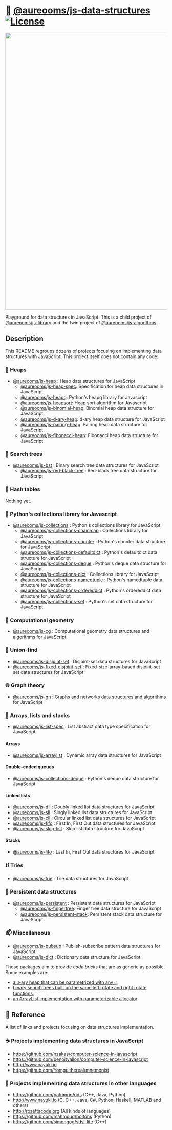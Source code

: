 :herb: [@aureooms/js-data-structures](http://aureooms.github.io/js-data-structures)
[![License](https://img.shields.io/github/license/aureooms/js-data-structures.svg?style=flat)](https://raw.githubusercontent.com/aureooms/js-data-structures/master/LICENSE)
==

<img src="https://cdn.rawgit.com/aureooms/js-data-structures/master/media/sketch.png" width="864">

Playground for data structures in JavaScript.
This is a child project of [@aureooms/js-library](https://github.com/aureooms/js-library)
and
the twin project of [@aureooms/js-algorithms](https://github.com/aureooms/js-algorithms).

## Description

This README regroups dozens of projects focusing on implementing data structures with JavaScript.
This project itself does not contain any code.

### :fallen_leaf: Heaps

  - [@aureooms/js-heap](https://github.com/aureooms/js-heap) : Heap data structures for JavaScript
    - [@aureooms/js-heap-spec](https://github.com/aureooms/js-heap-spec): Specification for heap data structures in JavaScript
    - [@aureooms/js-heapq](https://github.com/aureooms/js-heapq): Python's heapq library for Javascript
    - [@aureooms/js-heapsort](https://github.com/aureooms/js-heapsort): Heap sort algorithm for Javascript
    - [@aureooms/js-binomial-heap](https://github.com/aureooms/js-binomial-heap): Binomial heap data structure for JavaScript
    - [@aureooms/js-d-ary-heap](https://github.com/aureooms/js-d-ary-heap): d-ary heap data structure for JavaScript
    - [@aureooms/js-pairing-heap](https://github.com/aureooms/js-pairing-heap): Pairing heap data structure for JavaScript
    - [@aureooms/js-fibonacci-heap](https://github.com/aureooms/js-fibonacci-heap): Fibonacci heap data structure for JavaScript

### :seedling: Search trees

  - [@aureooms/js-bst](https://github.com/aureooms/js-bst) : Binary search tree data structures for JavaScript
    - [@aureooms/js-red-black-tree](https://github.com/aureooms/js-red-black-tree) : Red-black tree data structure for JavaScript

### :hocho: Hash tables

  Nothing yet.

### :school_satchel: Python's collections library for Javascript

  - [@aureooms/js-collections](https://github.com/aureooms/js-collections) :  Python's collections library for JavaScript
    - [@aureooms/js-collections-chainmap](https://github.com/aureooms/js-collections-chainmap) :  Collections library for JavaScript
    - [@aureooms/js-collections-counter](https://github.com/aureooms/js-collections-counter) :  Python's counter data structure for JavaScript
    - [@aureooms/js-collections-defaultdict](https://github.com/aureooms/js-collections-defaultdict) :  Python's defaultdict data structure for JavaScript
    - [@aureooms/js-collections-deque](https://github.com/aureooms/js-collections-deque) :  Python's deque data structure for JavaScript
    - [@aureooms/js-collections-dict](https://github.com/aureooms/js-collections-dict) :  Collections library for JavaScript
    - [@aureooms/js-collections-namedtuple](https://github.com/aureooms/js-collections-namedtuple) :  Python's namedtuple data structure for JavaScript
    - [@aureooms/js-collections-ordereddict](https://github.com/aureooms/js-collections-ordereddict) :  Python's ordereddict data structure for JavaScript
    - [@aureooms/js-collections-set](https://github.com/aureooms/js-collections-set) :  Python's set data structure for JavaScript

### :triangular_ruler: Computational geometry

  - [@aureooms/js-cg](https://github.com/aureooms/js-cg) : Computational geometry data structures and algorithms for JavaScript
  
### :rice_ball: Union-find
  - [@aureooms/js-disjoint-set](https://github.com/aureooms/js-disjoint-set) : Disjoint-set data structures for JavaScript
  - [@aureooms/js-fixed-disjoint-set](https://github.com/aureooms/js-fixed-disjoint-set) : Fixed-size-array-based disjoint-set set data structures for JavaScript

### :globe_with_meridians: Graph theory

  - [@aureooms/js-gn](https://github.com/aureooms/js-gn) : Graphs and networks data structures and algorithms for JavaScript

### :oden: Arrays, lists and stacks

  - [@aureooms/js-list-spec](https://github.com/aureooms/js-list-spec) : List abstract data type specification for JavaScript

#### Arrays

  - [@aureooms/js-arraylist](https://github.com/aureooms/js-arraylist) : Dynamic array data structures for JavaScript
  
#### Double-ended queues
  - [@aureooms/js-collections-deque](https://github.com/aureooms/js-collections-deque) :  Python's deque data structure for JavaScript
    
#### Linked lists

  - [@aureooms/js-dll](https://github.com/aureooms/js-dll) : Doubly linked list data structures for JavaScript
  - [@aureooms/js-sll](https://github.com/aureooms/js-sll) : Singly linked list data structures for JavaScript
  - [@aureooms/js-cll](https://github.com/aureooms/js-cll) : Circular linked list data structures for JavaScript
  - [@aureooms/js-fifo](https://github.com/aureooms/js-fifo) : First In, First Out data structures for JavaScript
  - [@aureooms/js-skip-list](https://github.com/aureooms/js-skip-list) : Skip list data structure for JavaScript

#### Stacks
  - [@aureooms/js-lifo](https://github.com/aureooms/js-lifo) : Last In, First Out data structures for JavaScript

### :chains: Tries
  - [@aureooms/js-trie](https://github.com/aureooms/js-trie) : Trie data structures for JavaScript
  
### :evergreen_tree: Persistent data structures
  - [@aureooms/js-persistent](https://github.com/aureooms/js-persistent) : Persistent data structures for JavaScript
    - [@aureooms/js-fingertree](https://github.com/aureooms/js-fingertree): Finger tree data structure for JavaScript
    - [@aureooms/js-persistent-stack](https://github.com/aureooms/js-persistent-stack): Persistent stack data structure for JavaScript
    
### :mailbox_with_mail: Miscellaneous
  - [@aureooms/js-pubsub](https://github.com/aureooms/js-pubsub) : Publish-subscribe pattern data structures for JavaScript
  - [@aureooms/js-dict](https://github.com/aureooms/js-dict) : Dictionary data structure for JavaScript

Those packages aim to provide *code bricks* that are as generic as possible.
Some examples are:
  - [a `d`-ary heap that can be parametrized with any `d`](https://github.com/aureooms/js-d-ary-heap),
  - [binary search trees built on the same left rotate and right rotate functions](https://github.com/aureooms/js-bst),
  - [an ArrayList implementation with parameterizable allocator](https://github.com/aureooms/js-arraylist).

## :scroll: Reference

A list of links and projects focusing on data structures implementation.

### :coffee: Projects implementing data structures in JavaScript

  - https://github.com/nzakas/computer-science-in-javascript
  - https://github.com/benoitvallon/computer-science-in-javascript
  - http://www.nayuki.io
  - https://github.com/Yomguithereal/mnemonist

### :peacock: Projects implementing data structures in other languages

  - https://github.com/patmorin/ods (C++, Java, Python)
  - http://www.nayuki.io (C, C++, Java, C#, Python, Haskell, MATLAB and others)
  - http://rosettacode.org (All kinds of languages)
  - https://github.com/mahmoud/boltons (Python)
  - https://github.com/simongog/sdsl-lite (C++)
